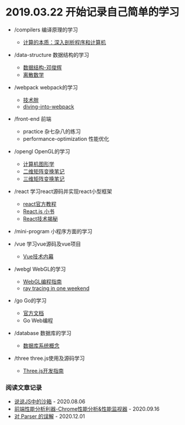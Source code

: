 # 2019.03.22 开始记录自己简单的学习

- /compilers 编译原理的学习
  - [计算的本质：深入剖析程序和计算机](https://book.douban.com/subject/26148763/)
  
- /data-structure 数据结构的学习
  - [数据结构-邓俊辉](https://courses.edx.org/courses/course-v1:TsinghuaX+30240184.1x+3T2017/course/)
  - [离散数学](https://book.douban.com/subject/26316200/)

- /webpack webpack的学习
  - [技术胖](https://jspang.com/posts/2017/09/16/webpack3.html)
  - [diving-into-webpack](https://github.com/lihongxun945/diving-into-webpack)

- /front-end 前端
  - practice 杂七杂八的练习
  - performance-optimization 性能优化
  
- /opengl OpenGL的学习
  - [计算机图形学](https://item.jd.com/11591287.html)
  - [二维矩阵变换笔记](https://github.com/fgoll/learn/tree/master/opengl/day3)
  - [三维矩阵变换笔记](https://github.com/fgoll/learn/tree/master/opengl/day6)

- /react 学习react源码并实现react小型框架
  - [react官方教程](https://react.docschina.org/tutorial/tutorial.html)
  - [React.js 小书](http://huziketang.mangojuice.top/books/react/lesson35)
  - [React技术揭秘](https://react.iamkasong.com/)
  
- /mini-program 小程序方面的学习
- /vue 学习vue源码及vue项目
  - [Vue技术内幕](http://hcysun.me/vue-design/zh/essence-of-comp.html)
- /webgl WebGL的学习
  - [WebGL编程指南](https://book.douban.com/subject/25909351/)
  - [ray tracing in one weekend](http://www.realtimerendering.com/raytracing/Ray%20Tracing%20in%20a%20Weekend.pdf)

- /go Go的学习
  - [官方文档](https://tour.golang.org/)
  - Go Web编程

- /database 数据库的学习
  - [数据库系统概念](https://book.douban.com/subject/10548379/)

- /three three.js使用及源码学习
  - [Three.js开发指南](https://book.douban.com/subject/26349497/)

### 阅读文章记录
- [说说JS中的沙箱](https://juejin.im/post/6844903954074058760) - 2020.08.06
- [前端性能分析利器-Chrome性能分析&性能监视器](https://juejin.im/post/6844904045774110733) - 2020.09.16
- [对 Parser 的误解](http://www.yinwang.org/blog-cn/2015/09/19/parser) - 2020.12.01
